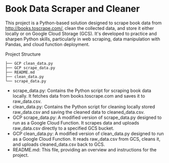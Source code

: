 # Book Data Scraper and Cleaner
This project is a Python-based solution designed to scrape book data from http://books.toscrape.com/, clean the collected data, and store it either locally or on Google Cloud Storage (GCS). It's developed to practice and sharpen Python skills, particularly in web scraping, data manipulation with Pandas, and cloud function deployment.

Project Structure

    ├── GCP clean_data.py
    ├── GCP scrape_data.py
    ├── README.md
    ├── clean_data.py
    └── scrape_data.py

- scrape_data.py: Contains the Python script for scraping book data locally. It fetches data from books.toscrape.com and saves it to raw_data.csv.
- clean_data.py: Contains the Python script for cleaning locally stored raw_data.csv and saving the cleaned data to cleaned_data.csv.
- GCP scrape_data.py: A modified version of scrape_data.py designed to run as a Google Cloud Function. It scrapes data and uploads raw_data.csv directly to a specified GCS bucket.
- GCP clean_data.py: A modified version of clean_data.py designed to run as a Google Cloud Function. It reads raw_data.csv from GCS, cleans it, and uploads cleaned_data.csv back to GCS.
- README.md: This file, providing an overview and instructions for the project.
